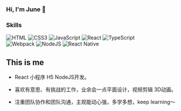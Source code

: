 ### Hi, I'm June 👋

### Skills
<div>
  <img src="https://img.shields.io/badge/html-%23E34F26.svg?&style=flat-square&logo=html5&logoColor=white" alt="HTML" />
    <img src="https://img.shields.io/badge/css-%231572B6.svg?&style=flat-square&logo=css3&logoColor=white" alt="CSS3" />
  <img src="https://img.shields.io/badge/javascript-%23323330.svg?&style=flat-square&logo=javascript&logoColor=%23F7DF1E" alt="JavaScript" />
  <img src="https://img.shields.io/badge/vue.js-%2335495e.svg?logo=vue.js&logoColor=%234fc08d&style=flat-square" alt="React" />
  <img src="https://img.shields.io/badge/typescript-%23007acc.svg?logo=typescript&logoColor=white&style=flat-square" alt="TypeScript" /><br/>
      <img src="https://img.shields.io/badge/webpack-%231e72b3.svg?logo=webpack&logoColor=white&style=flat-square" alt="Webpack" />
      <img src="https://img.shields.io/badge/node.js-%2343853D.svg?&style=flat-square&logo=node.js&logoColor=white" alt="NodeJS" />
  <img src="https://img.shields.io/badge/react-%2320232a.svg?&style=flat-square&logo=react&logoColor=%2361DAFB" alt="React Native" />
</div>


## This is me

- React 小程序 H5 NodeJS开发。

- 喜欢有意思、有挑战的工作，业余会一点平面设计，视频剪辑 3D动画。

- 注重团队协作和团队沟通，主观能动心强，多学多想，keep learning～
